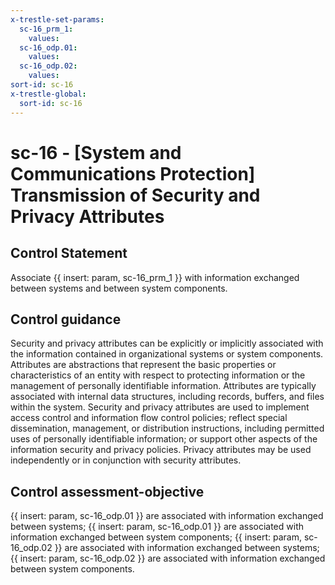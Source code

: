 ```yaml
---
x-trestle-set-params:
  sc-16_prm_1:
    values:
  sc-16_odp.01:
    values:
  sc-16_odp.02:
    values:
sort-id: sc-16
x-trestle-global:
  sort-id: sc-16
---
```


# sc-16 - \[System and Communications Protection\] Transmission of Security and Privacy Attributes

## Control Statement

Associate {{ insert: param, sc-16_prm_1 }} with information exchanged between systems and between system components.

## Control guidance

Security and privacy attributes can be explicitly or implicitly associated with the information contained in organizational systems or system components. Attributes are abstractions that represent the basic properties or characteristics of an entity with respect to protecting information or the management of personally identifiable information. Attributes are typically associated with internal data structures, including records, buffers, and files within the system. Security and privacy attributes are used to implement access control and information flow control policies; reflect special dissemination, management, or distribution instructions, including permitted uses of personally identifiable information; or support other aspects of the information security and privacy policies. Privacy attributes may be used independently or in conjunction with security attributes.

## Control assessment-objective

{{ insert: param, sc-16_odp.01 }} are associated with information exchanged between systems;
{{ insert: param, sc-16_odp.01 }} are associated with information exchanged between system components;
{{ insert: param, sc-16_odp.02 }} are associated with information exchanged between systems;
{{ insert: param, sc-16_odp.02 }} are associated with information exchanged between system components.
